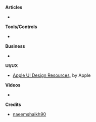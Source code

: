 
**Articles**

* 


**Tools/Controls**

* 

**Business**

* 

**UI/UX**

* [Apple UI Design Resources](https://developer.apple.com/ios/human-interface-guidelines/resources/), by Apple

**Videos**

* 

**Credits**

* [naeemshaikh90](https://github.com/naeemshaikh90)
